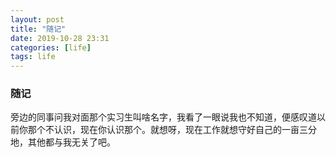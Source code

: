 ```yaml
---
layout: post
title: "随记"
date: 2019-10-28 23:31
categories: [life]
tags: life
---
```


### 随记

旁边的同事问我对面那个实习生叫啥名字，我看了一眼说我也不知道，便感叹道以前你那个不认识，现在你认识那个。就想呀，现在工作就想守好自己的一亩三分地，其他都与我无关了吧。